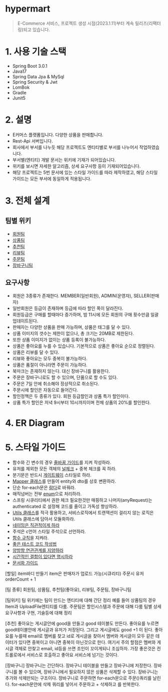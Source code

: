 # hypermart
> E-Commerce 서비스, 프로젝트 생성 시점(2023.1.11)부터 계속 릴리즈(리팩터링)되고 있습니다.

# 1. 사용 기술 스택
* Spring Boot 3.0.1
* Java17
* Spring Data Jpa & MySql
* Spring Security & Jwt
* LomBok
* Gradle
* Junit5

# 2. 설명
* E커머스 플랫폼입니다. 다양한 상품을 판매합니다.
* Rest-Api 서버입니다.
* 회사에서 부서를 나누듯 해당 프로젝트도 엔티티별로 부서를 나누어서 작업하였습니다.
* 부서별(엔티티) 개발 문서는 위키에 기재가 되어있습니다.
* 위키를 보시면 자세한 알고리즘, 상세 요구사항 등이 기재되어있습니다.
* 해당 프로젝트는 5번 문서에 있는 스타일 가이드를 따라 제작하였고, 해당 스타일 가이드는 모든 부서에 동일하게 적용됩니다.

# 3. 전체 설계
## 팀별 위키
* [회원팀](https://github.com/liveforone/hypermart/wiki/%ED%9A%8C%EC%9B%90%ED%8C%80)
* [상품팀]()
* [추천팀]()
* [리뷰팀]() 
* [주문팀]()
* [장바구니팀]()
## 요구사항
* 회원은 3종류가 존재한다. MEMBER(일반회원), ADMIN(운영자), SELLER(판매자)
* 일반회원은 등급이 존재하며 등급에 따라 할인 폭이 달라진다.
* 회원등급은 구매를 할때마다 증가하며, 밤 11시에 모든 회원의 구매 횟수만큼 일괄 업데이트된다.
* 판매자는 다양한 상품을 판매 가능하며, 상품은 태그를 달 수 있다.
* 상품 이미지의 갯수는 제한이 없으나, 총 크기는 20MB로 제한된다.
* 또한 상품 이미지가 없이는 상품 등록이 불가능하다.
* 상품은 좋아요를 누를 수 있습니다. 기본적으로 상품은 좋아요 순으로 정렬된다.
* 상품은 리뷰를 달 수 있다.
* 리뷰와 좋아요는 모두 중복이 불가능하다.
* 상품은 품절이 아니라면 주문이 가능하다.
* 북마크는 존재하지 않는다. 대신 장바구니를 활용한다.
* 주문은 장바구니로도 할 수 있으며, 단품으로 할 수도 있다.
* 주문은 7일 안에 취소해야 정상적으로 취소된다.
* 주문시에 할인은 자동으로 들어간다. 
* 할인정책은 두 종류가 있다. 회원 등급할인과 상품 특가 할인이다.
* 상품 특가 할인은 저녁 9시부터 10시까지이며 전체 상품의 20%를 할인한다.

# 4. ER Diagram

# 5. 스타일 가이드
* 함수와 긴 변수의 경우 [줄바꿈 가이드](https://github.com/liveforone/study/blob/main/%5B%EB%82%98%EB%A7%8C%EC%9D%98%20%EC%8A%A4%ED%83%80%EC%9D%BC%20%EA%B0%80%EC%9D%B4%EB%93%9C%5D/b.%20%EC%A4%84%EB%B0%94%EA%BF%88%EC%9C%BC%EB%A1%9C%20%EA%B0%80%EB%8F%85%EC%84%B1%EC%9D%84%20%ED%96%A5%EC%83%81%ED%95%98%EC%9E%90.md)를 지켜 작성하라.
* 유저를 제외한 모든 객체의 [널체크](https://github.com/liveforone/study/blob/main/%5B%EB%82%98%EB%A7%8C%EC%9D%98%20%EC%8A%A4%ED%83%80%EC%9D%BC%20%EA%B0%80%EC%9D%B4%EB%93%9C%5D/c.%20%EA%B0%9D%EC%B2%B4%EC%9D%98%20Null%EA%B3%BC%20%EC%A4%91%EB%B3%B5%EC%9D%84%20%EC%B2%B4%ED%81%AC%ED%95%98%EB%9D%BC.md) + 중복 체크를 꼭 하라.
* 분기문은 반드시 [게이트웨이](https://github.com/liveforone/study/blob/main/%5B%EB%82%98%EB%A7%8C%EC%9D%98%20%EC%8A%A4%ED%83%80%EC%9D%BC%20%EA%B0%80%EC%9D%B4%EB%93%9C%5D/d.%20%EB%B6%84%EA%B8%B0%EB%AC%B8%EC%9D%80%20gate-way%20%EC%8A%A4%ED%83%80%EC%9D%BC%EB%A1%9C%20%ED%95%98%EB%9D%BC.md) 스타일로 하라.
* [Mapper 클래스](https://github.com/liveforone/study/blob/main/%5B%EB%82%98%EB%A7%8C%EC%9D%98%20%EC%8A%A4%ED%83%80%EC%9D%BC%20%EA%B0%80%EC%9D%B4%EB%93%9C%5D/e.%20Mapper%20%ED%81%B4%EB%9E%98%EC%8A%A4%EB%A5%BC%20%EB%A7%8C%EB%93%A4%EC%96%B4%20Entity%EC%99%80%20Dto%EB%A5%BC%20%EC%83%81%ED%98%B8%20%EB%B3%80%ED%99%98%ED%95%98%EB%9D%BC.md)를 만들어 entity와 dto를 상호 변환하라.
* 단순 for-each문은 [람다](https://github.com/liveforone/study/blob/main/%5B%EB%82%98%EB%A7%8C%EC%9D%98%20%EC%8A%A4%ED%83%80%EC%9D%BC%20%EA%B0%80%EC%9D%B4%EB%93%9C%5D/f.%20%EB%8B%A8%EC%88%9C%20for-each%EB%AC%B8%EC%9D%84%20%EB%9E%8C%EB%8B%A4%EB%A1%9C%20%EB%B0%94%EA%BE%B8%EC%9E%90.md)로 바꿔라.
* 매직넘버는 전부 [enum](https://github.com/liveforone/study/blob/main/%5B%EB%82%98%EB%A7%8C%EC%9D%98%20%EC%8A%A4%ED%83%80%EC%9D%BC%20%EA%B0%80%EC%9D%B4%EB%93%9C%5D/h.%20%EB%A7%A4%EC%A7%81%EB%84%98%EB%B2%84%EB%A5%BC%20enum%EC%9C%BC%EB%A1%9C%20%ED%95%B4%EA%B2%B0%ED%95%98%EB%9D%BC.md)으로 처리하라.
* 스프링 시큐리티에서 권한 체크 필요한것만 매핑하고 나머지(anyRequest)는 authenticated 로 설정해 코드를 줄이고 가독성 향상하라.
* [Utils 클래스](https://github.com/liveforone/study/blob/main/%5B%EB%82%98%EB%A7%8C%EC%9D%98%20%EC%8A%A4%ED%83%80%EC%9D%BC%20%EA%B0%80%EC%9D%B4%EB%93%9C%5D/i.%20Util%20%ED%81%B4%EB%9E%98%EC%8A%A4%EB%A5%BC%20%EB%A7%8C%EB%93%A4%EC%96%B4%20%ED%8E%B8%EC%9D%98%EC%84%B1%EC%9D%84%20%EB%86%92%EC%97%AC%EB%9D%BC.md)를 적극 활용하고, 서비스로직에서 트랜잭션이 걸리지 않는 로직은 Utils 클래스에 담아서 모듈화하라.
* [네이밍은 직관적이게 하라](https://github.com/liveforone/study/blob/main/%5B%EB%82%98%EB%A7%8C%EC%9D%98%20%EC%8A%A4%ED%83%80%EC%9D%BC%20%EA%B0%80%EC%9D%B4%EB%93%9C%5D/j.%20%EB%84%A4%EC%9D%B4%EB%B0%8D%EC%9D%80%20%EC%A7%81%EA%B4%80%EC%A0%81%EC%9D%B4%EA%B2%8C%20%ED%95%98%EB%9D%BC.md)
* 주석은 c언어 스타일 주석으로 선언하라.
* [함수 규칙](https://github.com/liveforone/study/blob/main/%5B%EB%82%98%EB%A7%8C%EC%9D%98%20%EC%8A%A4%ED%83%80%EC%9D%BC%20%EA%B0%80%EC%9D%B4%EB%93%9C%5D/k.%20%ED%95%A8%EC%88%98%20%EA%B7%9C%EC%B9%99.md)을 지켜라.
* [좋은 테스트 코드 작성법](https://github.com/liveforone/study/blob/main/%5B%EB%82%98%EB%A7%8C%EC%9D%98%20%EC%8A%A4%ED%83%80%EC%9D%BC%20%EA%B0%80%EC%9D%B4%EB%93%9C%5D/l.%20%EC%A2%8B%EC%9D%80%20%ED%85%8C%EC%8A%A4%ED%8A%B8%20%EC%9E%91%EC%84%B1%ED%95%98%EA%B8%B0.md)
* [양방향 연관관계를 지양하라](https://github.com/liveforone/study/blob/main/%5B%EB%82%98%EB%A7%8C%EC%9D%98%20%EC%8A%A4%ED%83%80%EC%9D%BC%20%EA%B0%80%EC%9D%B4%EB%93%9C%5D/m.%20%EC%96%91%EB%B0%A9%ED%96%A5%20%EC%97%B0%EA%B4%80%EA%B4%80%EA%B3%84%EB%A5%BC%20%EC%A7%80%EC%96%91%ED%95%98%EB%9D%BC.md)
* [시간적인 결합이 있다면 명시하라](https://github.com/liveforone/study/blob/main/%5B%EB%82%98%EB%A7%8C%EC%9D%98%20%EC%8A%A4%ED%83%80%EC%9D%BC%20%EA%B0%80%EC%9D%B4%EB%93%9C%5D/n.%20%EC%8B%9C%EA%B0%84%EC%A0%81%EC%9D%B8%20%EA%B2%B0%ED%95%A9%EC%9D%84%20%EB%AA%85%EC%8B%9C%ED%95%98%EB%9D%BC.md)
* [문서화 가이드](https://github.com/liveforone/study/blob/main/%5B%EB%82%98%EB%A7%8C%EC%9D%98%20%EC%8A%A4%ED%83%80%EC%9D%BC%20%EA%B0%80%EC%9D%B4%EB%93%9C%5D/o.%20%EB%AC%B8%EC%84%9C%ED%99%94%20%EA%B0%80%EC%9D%B4%EB%93%9C.md)

[할일]
item바디 만들기
item은 판매자가 업로드 가능(시큐리티)
주문시 유저 orderCount + 1

[팀 종류]
회원팀, 상품팀, 추천팀(좋아요), 리뷰팀, 주문팀, 장바구니팀

[팀위키]
팀 위키에는 팀이 만드는 엔티티에 대해 간단 정리
예를 들어 상품팀의 경우 Item과 UploadFile엔티티를 다룸.
주문팀은 할인시스템과 주문에 대해 다룸
팀별 상세 요구사항과 구현, 기술등에 대해 정리

[추천]
좋아요는 게시글안에 good을 만들고 good 테이블도 만든다.
좋아요를 누르면 good테이블안에 게시글과 유저가 저장된다.
그리고 게시글에도 good +1 이 된다.
좋아요를 누를때 email로 멤버를 찾고 id로 게시글을 찾아서 멤버와 게시글이 모두 같은 데이터가 있다면 중복이고 아니면 중복이 아닌것으로 한다.
여기서 주의 할점은 멤버와 게시글 객체로 안찾고 email, id등을 쓰면 조인이 꼬이게되니 조심하자. 가장 좋은것은 컨트롤로에서 서비스로 호출하고 좋아요 서비스에 넘기는 것이다.

[장바구니]
장바구니는 간단하다. 장바구니 테이블을 만들고 장바구니에 저장한다.
장바구니를 볼 수 있으며, 장바구니에서 필요하지 않은 상품은 삭제할 수 있다.
장바구니는 추가와 삭제만되는 구조이다.
장바구니로 주문하면 for-each문으로 주문()쿼리를 날린다.
for-each문안에 삭제 쿼리를 넣어서 주문하고 + 삭제하고 를 반복한다.